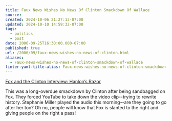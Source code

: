 ```yaml
---
title: Faux News Wishes No News Of Clinton Smackdown Of Wallace
source: 
created: 2024-10-06 21:27:13-07:00
updated: 2024-10-10 14:59:32-07:00
tags:
  - politics
  - post
date: 2006-09-25T16:30:00.000-07:00
published: true
url: /2006/09/faux-news-wishes-no-news-of-clinton.html
aliases:
  - Faux-news-wishes-no-news-of-clinton-smackdown-of-wallace
linter-yaml-title-alias: Faux-news-wishes-no-news-of-clinton-smackdown-of-wallace
---
```



[Fox and the Clinton Interview: Hanlon’s Razor](https://www.hanlonsrazor.org/2006/09/25/fox-and-the-clinton-interview/ "Fox and the Clinton Interview: Hanlon’s Razor")  
  
This was a long-overdue smackdown by Clinton after being sandbagged on Fox. They forced YouTube to take down the video clip--trying to rewrite history. Stephanie Miller played the audio this morning--are they going to go after her too? Oh no, people will know that Fox is slanted to the right and giving people on the right a pass!